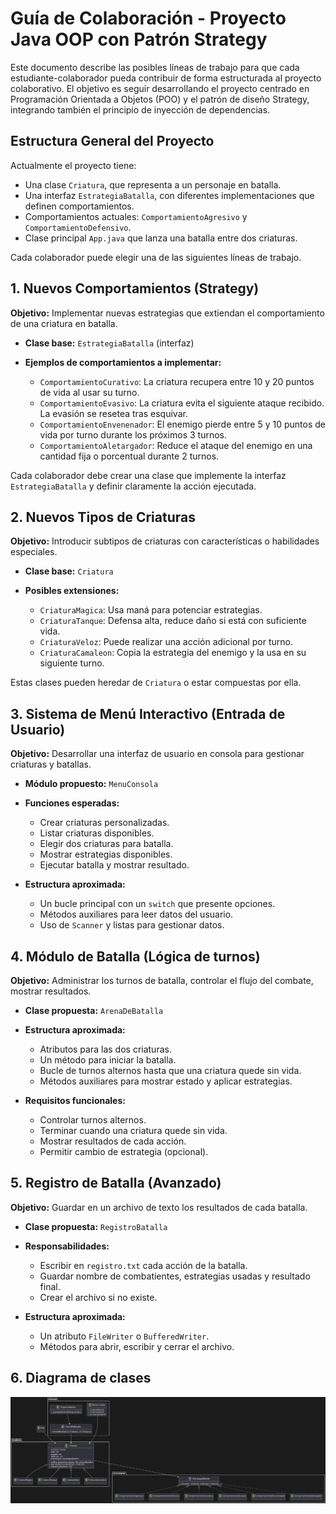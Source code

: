 
# Guía de Colaboración - Proyecto Java OOP con Patrón Strategy

Este documento describe las posibles líneas de trabajo para que cada estudiante-colaborador pueda contribuir de forma estructurada al proyecto colaborativo. El objetivo es seguir desarrollando el proyecto centrado en Programación Orientada a Objetos (POO) y el patrón de diseño Strategy, integrando también el principio de inyección de dependencias.

## Estructura General del Proyecto

Actualmente el proyecto tiene:

- Una clase `Criatura`, que representa a un personaje en batalla.
- Una interfaz `EstrategiaBatalla`, con diferentes implementaciones que definen comportamientos.
- Comportamientos actuales: `ComportamientoAgresivo` y `ComportamientoDefensivo`.
- Clase principal `App.java` que lanza una batalla entre dos criaturas.

Cada colaborador puede elegir una de las siguientes líneas de trabajo.

## 1. Nuevos Comportamientos (Strategy)

**Objetivo:** Implementar nuevas estrategias que extiendan el comportamiento de una criatura en batalla.

- **Clase base:** `EstrategiaBatalla` (interfaz)
- **Ejemplos de comportamientos a implementar:**

  - `ComportamientoCurativo`: La criatura recupera entre 10 y 20 puntos de vida al usar su turno.
  - `ComportamientoEvasivo`: La criatura evita el siguiente ataque recibido. La evasión se resetea tras esquivar.
  - `ComportamientoEnvenenador`: El enemigo pierde entre 5 y 10 puntos de vida por turno durante los próximos 3 turnos.
  - `ComportamientoAletargador`: Reduce el ataque del enemigo en una cantidad fija o porcentual durante 2 turnos.

Cada colaborador debe crear una clase que implemente la interfaz `EstrategiaBatalla` y definir claramente la acción ejecutada.

## 2. Nuevos Tipos de Criaturas

**Objetivo:** Introducir subtipos de criaturas con características o habilidades especiales.

- **Clase base:** `Criatura`
- **Posibles extensiones:**

  - `CriaturaMagica`: Usa maná para potenciar estrategias.
  - `CriaturaTanque`: Defensa alta, reduce daño si está con suficiente vida.
  - `CriaturaVeloz`: Puede realizar una acción adicional por turno.
  - `CriaturaCamaleon`: Copia la estrategia del enemigo y la usa en su siguiente turno.

Estas clases pueden heredar de `Criatura` o estar compuestas por ella.

## 3. Sistema de Menú Interactivo (Entrada de Usuario)

**Objetivo:** Desarrollar una interfaz de usuario en consola para gestionar criaturas y batallas.

- **Módulo propuesto:** `MenuConsola`
- **Funciones esperadas:**

  - Crear criaturas personalizadas.
  - Listar criaturas disponibles.
  - Elegir dos criaturas para batalla.
  - Mostrar estrategias disponibles.
  - Ejecutar batalla y mostrar resultado.

- **Estructura aproximada:**

  - Un bucle principal con un `switch` que presente opciones.
  - Métodos auxiliares para leer datos del usuario.
  - Uso de `Scanner` y listas para gestionar datos.

## 4. Módulo de Batalla (Lógica de turnos)

**Objetivo:** Administrar los turnos de batalla, controlar el flujo del combate, mostrar resultados.

- **Clase propuesta:** `ArenaDeBatalla`
- **Estructura aproximada:**

  - Atributos para las dos criaturas.
  - Un método para iniciar la batalla.
  - Bucle de turnos alternos hasta que una criatura quede sin vida.
  - Métodos auxiliares para mostrar estado y aplicar estrategias.

- **Requisitos funcionales:**

  - Controlar turnos alternos.
  - Terminar cuando una criatura quede sin vida.
  - Mostrar resultados de cada acción.
  - Permitir cambio de estrategia (opcional).

## 5. Registro de Batalla (Avanzado)

**Objetivo:** Guardar en un archivo de texto los resultados de cada batalla.

- **Clase propuesta:** `RegistroBatalla`
- **Responsabilidades:**

  - Escribir en `registro.txt` cada acción de la batalla.
  - Guardar nombre de combatientes, estrategias usadas y resultado final.
  - Crear el archivo si no existe.

- **Estructura aproximada:**

  - Un atributo `FileWriter` o `BufferedWriter`.
  - Métodos para abrir, escribir y cerrar el archivo.


## 6. Diagrama de clases

![Diagrama de clases del proyecto](diagrama_de_clase.png)

